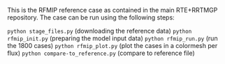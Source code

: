 This is the RFMIP reference case as contained in the main RTE+RRTMGP repository.
The case can be run using the following steps:

`python stage_files.py`          (downloading the reference data)
`python rfmip_init.py`           (preparing the model input data)
`python rfmip_run.py`            (run the 1800 cases)
`python rfmip_plot.py`           (plot the cases in a colormesh per flux)
`python compare-to_reference.py` (compare to reference file)

